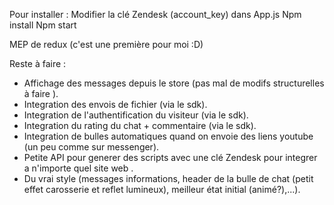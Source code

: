 Pour installer : 
Modifier la clé Zendesk (account_key) dans App.js
Npm install
Npm start

MEP de redux (c'est une première pour moi :D)

Reste à faire : 

- Affichage des messages depuis le store (pas mal de modifs structurelles à faire ).
- Integration des envois de fichier (via le sdk).
- Integration de l'authentification du visiteur (via le sdk).
- Integration du rating du chat + commentaire (via le sdk).
- Integration de bulles automatiques quand on envoie des liens youtube (un peu comme sur messenger).
- Petite API pour generer des scripts avec une clé Zendesk pour integrer a n'importe quel site web .
- Du vrai style (messages informations, header de la bulle de chat (petit effet carosserie et reflet lumineux), meilleur état initial (animé?),...).
